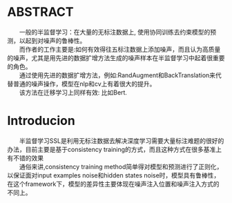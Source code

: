 # ABSTRACT
&emsp;&emsp;一般的半监督学习：在大量的无标注数据上, 使用协同训练去约束模型的预测，以起到对噪声的鲁棒性。  
&emsp;&emsp;而作者的工作主要是:如何有效得往五标注数据上添加噪声，而且认为高质量的噪声，尤其是用先进的数据扩增方法生成的噪声样本在半监督学习中起着很重要的角色。  
&emsp;&emsp;通过使用先进的数据扩增方法，例如:RandAugment和BackTranslation来代替普通的噪声操作，模型在nlp和cv上有着很大的提升。  
&emsp;&emsp;该方法在迁移学习上同样有效: 比如Bert.

# Introducion
&emsp;&emsp;半监督学习SSL是利用无标注数据去解决深度学习需要大量标注难题的很好的办法，目前主要是基于consistency training的方式，而且这种方式在很多基准上有不错的效果  
&emsp;&emsp;通俗来讲,consistency training method简单得对模型和预测进行了正则化，以保证面对input examples noise和hidden states noise时，模型具有鲁棒性，在这个framework下，模型的差异性主要体现在噪声注入位置和噪声注入方式的不同上。
